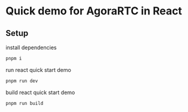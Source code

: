 # Quick demo for AgoraRTC in React

## Setup

install dependencies

```bash
pnpm i
```

run react quick start demo

```bash
pnpm run dev
```

build react quick start demo

```bash
pnpm run build
```

